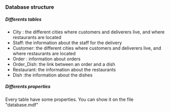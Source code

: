 ### Database structure

##### Differents tables
* City : the different cities where customers and deliverers live, and where restaurants are located
* Staff: the information about the staff for the delivery
* Customer: the different cities where customers and deliverers live, and where restaurants are located
* Order : information about orders
* Order_Dish: the link between an order and a dish
* Restaurant: the information about the restaurants
* Dish :the information about the dishes

##### Differents properties
Every table have some properties. 
You can show it on the file "database.mdf"
